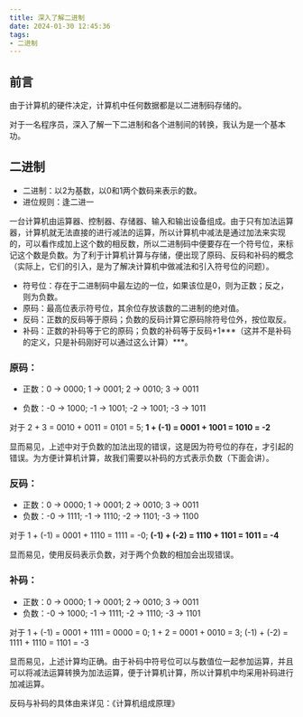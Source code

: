 ```yaml
---
title: 深入了解二进制
date: 2024-01-30 12:45:36
tags:
- 二进制
---
```


## 前言

由于计算机的硬件决定，计算机中任何数据都是以二进制码存储的。

对于一名程序员，深入了解一下二进制和各个进制间的转换，我认为是一个基本功。

## 二进制

* 二进制：以2为基数，以0和1两个数码来表示的数。
* 进位规则：逢二进一

一台计算机由运算器、控制器、存储器、输入和输出设备组成。由于只有加法运算器，计算机就无法直接的进行减法的运算，所以计算机中减法是通过加法来实现的，可以看作成加上这个数的相反数，所以二进制码中便要存在一个符号位，来标记这个数是负数。为了利于计算机计算与存储，便出现了原码、反码和补码的概念（实际上，它们的引入，是为了解决计算机中做减法和引入符号位的问题）。

* 符号位：存在于二进制码中最左边的一位，如果该位是0，则为正数；反之，则为负数。
* 原码：最高位表示符号位，其余位存放该数的二进制的绝对值。
* 反码：正数的反码等于原码；负数的反码计算它原码除符号位外，按位取反。
* 补码：正数的补码等于它的原码；负数的补码等于反码+1***（这并不是补码的定义，只是补码刚好可以通过这么计算）***。

### 原码：

* 正数：0 -> 0000; 1 -> 0001; 2 -> 0010; 3 -> 0011

* 负数：-0 -> 1000; -1 -> 1001; -2 -> 1001; -3 -> 1011

对于 2 + 3 =  0010 + 0011 = 0101 = 5; **1 + (-1) = 0001 + 1001 = 1010 = -2**

显而易见，上述中对于负数的加法出现的错误，这是因为符号位的存在，才引起的错误。为方便计算机计算，故我们需要以补码的方式表示负数（下面会讲）。

### 反码：

* 正数：0 -> 0000; 1 -> 0001; 2 -> 0010; 3 -> 0011
* 负数：-0 -> 1111; -1 -> 1110; -2 -> 1101; -3 -> 1100

对于 1 + (-1) = 0001 + 1110 = 1111 = -0; **(-1) + (-2) = 1110 + 1101 = 1011 = -4**

显而易见，使用反码表示负数，对于两个负数的相加会出现错误。

### 补码：

* 正数：0 -> 0000; 1 -> 0001; 2 -> 0010; 3 -> 0011
* 负数：-0 -> 1000; -1 -> 1111; -2 -> 1110; -3 -> 1101

对于 1 + (-1) = 0001 + 1111 = 0000 = 0; 1 + 2 = 0001 + 0010 = 3; (-1) + (-2) = 1111 + 1110 = 1101 = -3

显而易见，上述计算均正确。由于补码中符号位可以与数值位一起参加运算，并且可以将减法运算转换为加法运算，便于计算机计算，所以计算机中均采用补码进行加减运算。



反码与补码的具体由来详见：《计算机组成原理》
